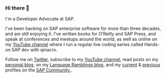 ### Hi there 👋

I'm a Developer Advocate at SAP. 

I've been hacking on SAP enterprise software for more than three decades, and am still enjoying it. I've written books for O’Reilly and SAP Press, and speak at conferences and meetups around the world, as well as online on my [YouTube channel](https://www.youtube.com/djadams-qmacro) where I run a regular live coding series called Hands-on SAP dev with qmacro. 

Follow me on [Twitter](https://twitter.com/qmacro), subscribe to my [YouTube channel](https://www.youtube.com/djadams-qmacro), read posts on my [personal blog](https://qmacro.org), on my [Language Ramblings blog](https://langram.org), and my [current](https://people.sap.com/dj.adams.sap#content:blogposts) & [previous](https://people.sap.com/dj.adams#content:blogposts) profiles on the [SAP Community.](https://community.sap.com).
